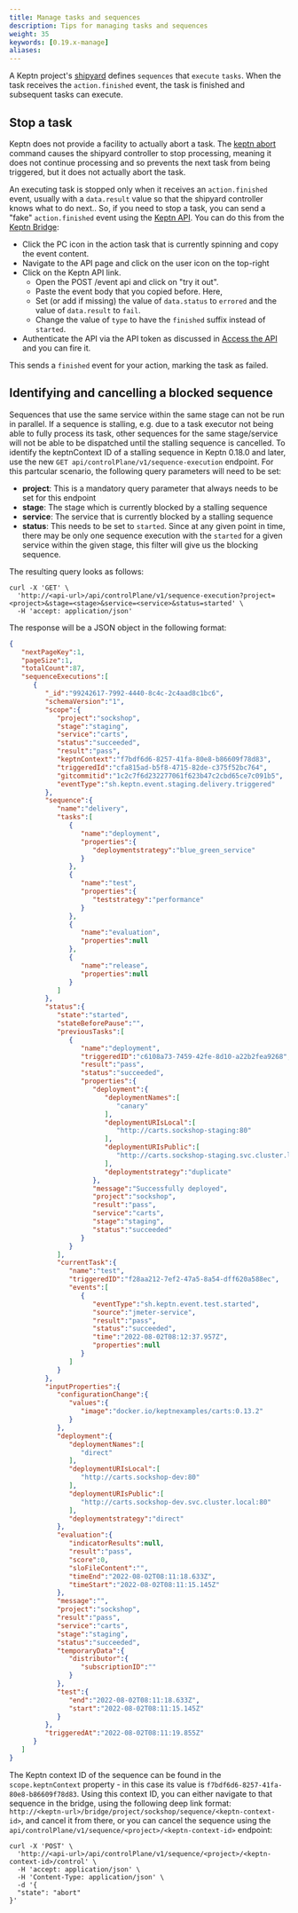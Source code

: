 ```yaml
---
title: Manage tasks and sequences
description: Tips for managing tasks and sequences
weight: 35
keywords: [0.19.x-manage]
aliases:
---
```


A Keptn project's [shipyard](../../reference/files/shipyard)
defines `sequences` that `execute` `tasks`.
When the task receives the `action.finished` event,
the task is finished and subsequent tasks can execute.

## Stop a task

Keptn does not provide a facility to actually abort a task.
The [keptn abort](../../reference/cli/commands/keptn_abort) command
causes the shipyard controller to stop processing,
meaning it does not continue processing
and so prevents the next task from being triggered,
but it does not actually abort the task.

An executing task is stopped only when it receives an `action.finished`
event, usually with a `data.result` value
so that the shipyard controller knows what to do next..
So, if you need to stop a task, you can send a "fake" `action.finished` event
using the [Keptn API](../../reference/api).
You can do this from the [Keptn Bridge](../../bridge):

* Click the PC icon in the action task that is currently spinning and copy the event content.
* Navigate to the API page and click on the user icon on the top-right
* Click on the Keptn API link.
  * Open the POST /event api and click on "try it out".
  * Paste the event body that you copied before. Here,
  * Set (or add if missing) the value of `data.status` to `errored`
  and the value of `data.result` to `fail`.
  * Change the value of `type` to have the `finished` suffix instead of `started`.
* Authenticate the API via the API token
as discussed in [Access the API](../../reference/api/#access-the-keptn-api) and you can fire it.

This sends a `finished` event for your action, marking the task as failed.

## Identifying and cancelling a blocked sequence

Sequences that use the same service within the same stage can not be run in parallel.
If a sequence is stalling, e.g. due to a task executor not being able to fully process its task, other sequences for the same stage/service will not be able to be dispatched until the stalling sequence is cancelled.
To identify the keptnContext ID of a stalling sequence in Keptn 0.18.0 and later, use the new `GET api/controlPlane/v1/sequence-execution` endpoint. For this partcular scenario, the following query parameters will need to be set:

- **project**: This is a mandatory query parameter that always needs to be set for this endpoint
- **stage**: The stage which is currently blocked by a stalling sequence
- **service**: The service that is currently blocked by a stalling sequence
- **status**: This needs to be set to `started`. Since at any given point in time, there may be only one sequence execution with the `started` for a given service within the given stage, this filter will give us the blocking sequence.

The resulting query looks as follows:


```
curl -X 'GET' \
  'http://<api-url>/api/controlPlane/v1/sequence-execution?project=<project>&stage=<stage>&service=<service>&status=started' \
  -H 'accept: application/json'
```

The response will be a JSON object in the following format:

```json
{
   "nextPageKey":1,
   "pageSize":1,
   "totalCount":87,
   "sequenceExecutions":[
      {
         "_id":"99242617-7992-4440-8c4c-2c4aad8c1bc6",
         "schemaVersion":"1",
         "scope":{
            "project":"sockshop",
            "stage":"staging",
            "service":"carts",
            "status":"succeeded",
            "result":"pass",
            "keptnContext":"f7bdf6d6-8257-41fa-80e8-b86609f78d83",
            "triggeredId":"cfa815ad-b5f8-4715-82de-c375f52bc764",
            "gitcommitid":"1c2c7f6d232277061f623b47c2cbd65ce7c091b5",
            "eventType":"sh.keptn.event.staging.delivery.triggered"
         },
         "sequence":{
            "name":"delivery",
            "tasks":[
               {
                  "name":"deployment",
                  "properties":{
                     "deploymentstrategy":"blue_green_service"
                  }
               },
               {
                  "name":"test",
                  "properties":{
                     "teststrategy":"performance"
                  }
               },
               {
                  "name":"evaluation",
                  "properties":null
               },
               {
                  "name":"release",
                  "properties":null
               }
            ]
         },
         "status":{
            "state":"started",
            "stateBeforePause":"",
            "previousTasks":[
               {
                  "name":"deployment",
                  "triggeredID":"c6108a73-7459-42fe-8d10-a22b2fea9268",
                  "result":"pass",
                  "status":"succeeded",
                  "properties":{
                     "deployment":{
                        "deploymentNames":[
                           "canary"
                        ],
                        "deploymentURIsLocal":[
                           "http://carts.sockshop-staging:80"
                        ],
                        "deploymentURIsPublic":[
                           "http://carts.sockshop-staging.svc.cluster.local:80"
                        ],
                        "deploymentstrategy":"duplicate"
                     },
                     "message":"Successfully deployed",
                     "project":"sockshop",
                     "result":"pass",
                     "service":"carts",
                     "stage":"staging",
                     "status":"succeeded"
                  }
               }
            ],
            "currentTask":{
               "name":"test",
               "triggeredID":"f28aa212-7ef2-47a5-8a54-dff620a588ec",
               "events":[
                  {
                     "eventType":"sh.keptn.event.test.started",
                     "source":"jmeter-service",
                     "result":"pass",
                     "status":"succeeded",
                     "time":"2022-08-02T08:12:37.957Z",
                     "properties":null
                  }
               ]
            }
         },
         "inputProperties":{
            "configurationChange":{
               "values":{
                  "image":"docker.io/keptnexamples/carts:0.13.2"
               }
            },
            "deployment":{
               "deploymentNames":[
                  "direct"
               ],
               "deploymentURIsLocal":[
                  "http://carts.sockshop-dev:80"
               ],
               "deploymentURIsPublic":[
                  "http://carts.sockshop-dev.svc.cluster.local:80"
               ],
               "deploymentstrategy":"direct"
            },
            "evaluation":{
               "indicatorResults":null,
               "result":"pass",
               "score":0,
               "sloFileContent":"",
               "timeEnd":"2022-08-02T08:11:18.633Z",
               "timeStart":"2022-08-02T08:11:15.145Z"
            },
            "message":"",
            "project":"sockshop",
            "result":"pass",
            "service":"carts",
            "stage":"staging",
            "status":"succeeded",
            "temporaryData":{
               "distributor":{
                  "subscriptionID":""
               }
            },
            "test":{
               "end":"2022-08-02T08:11:18.633Z",
               "start":"2022-08-02T08:11:15.145Z"
            }
         },
         "triggeredAt":"2022-08-02T08:11:19.855Z"
      }
   ]
}
```

The Keptn context ID of the sequence can be found in the `scope.keptnContext` property - in this case its value is `f7bdf6d6-8257-41fa-80e8-b86609f78d83`. Using this context ID, you can either navigate to that sequence in the bridge, using the following deep link format: `http://<keptn-url>/bridge/project/sockshop/sequence/<keptn-context-id>`, and cancel it from there, or you can cancel the sequence using the `api/controlPlane/v1/sequence/<project>/<keptn-context-id>` endpoint:

```
curl -X 'POST' \
  'http://<api-url>/api/controlPlane/v1/sequence/<project>/<keptn-context-id>/control' \
  -H 'accept: application/json' \
  -H 'Content-Type: application/json' \
  -d '{
  "state": "abort"
}'
```